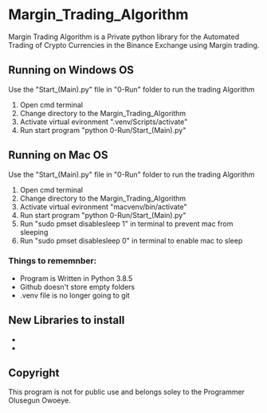# Margin_Trading_Algorithm

Margin Trading Algorithm is a Private python library for the Automated Trading of Crypto Currencies in the Binance Exchange using Margin trading.

## Running on Windows OS

Use the "Start_(Main).py" file in "0-Run" folder to run the trading Algorithm
1. Open cmd terminal
2. Change directory to the Margin_Trading_Algorithm
3. Activate virtual evironment ".venv/Scripts/activate"
4. Run start program "python 0-Run/Start_(Main).py"

## Running on Mac OS

Use the "Start_(Main).py" file in "0-Run" folder to run the trading Algorithm
1. Open cmd terminal
2. Change directory to the Margin_Trading_Algorithm
3. Activate virtual evironment "macvenv/bin/activate"
4. Run start program "python 0-Run/Start_(Main).py"
5. Run "sudo pmset disablesleep 1" in terminal to prevent mac from sleeping
6. Run "sudo pmset disablesleep 0" in terminal to enable mac to sleep


### Things to rememnber:
- Program is Written in Python 3.8.5
- Github doesn't store empty folders
- .venv file is no longer going to git


## New Libraries to install
-
-




## Copyright

This program is not for public use and belongs soley to the Programmer Olusegun Owoeye.


